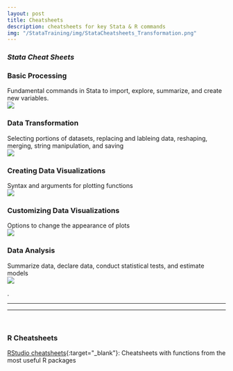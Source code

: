 ```yaml
---
layout: post
title: Cheatsheets
description: cheatsheets for key Stata & R commands
img: "/StataTraining/img/StataCheatsheets_Transformation.png"
---
```

### _Stata Cheat Sheets_
  


### Basic Processing
<div class="col three caption">
	Fundamental commands in Stata to import, explore, summarize, and create new variables.
</div> 

<div>
	<a href="/StataTraining/pdf/StataCheatsheet_processing.pdf" target = "_blank">
		<img class="col three" src="/StataTraining/img/StataCheatsheets_Processing.png"/>  
	</a>
</div>

      


### Data Transformation
<div class="col three caption">
	Selecting portions of datasets, replacing and lableing data, reshaping, merging, string manipulation, and saving
</div>

<div>
	<a href="/StataTraining/pdf/StataCheatsheet_transformation.pdf" target = "_blank">
		<img class="col three" src="/StataTraining/img/StataCheatsheets_Transformation.png"/>  
	</a>
</div>



### Creating Data Visualizations
<div class="col three caption">
	Syntax and arguments for plotting functions
</div>

<div>
	<a href="/StataTraining/pdf/StataCheatsheet_visualization1.pdf" target = "_blank">
		<img class="col three" src="/StataTraining/img/StataCheatsheets_visualization1.png"/>  
	</a>
</div>




### Customizing Data Visualizations
<div class="col three caption">
	Options to change the appearance of plots 
</div>


<div>
	<a href="/StataTraining/pdf/StataCheatsheet_visualization2.pdf" target = "_blank">
		<img class="col three" src="/StataTraining/img/StataCheatsheets_visualization2.png"/>  
	</a>
</div>


### Data Analysis 
<div class="col three caption">
	Summarize data, declare data, conduct statistical tests, and estimate models
</div>

<div>
	<a href="/StataTraining/pdf/StataCheatSheet_Analysis.pdf" target = "_blank">
		<img class="col three" src="/StataTraining/img/StataCheatSheet_analysis.png"/>  
	</a>
</div>



.
<hr>
<hr>
<br> 

### R Cheatsheets
[RStudio cheatsheets](https://www.rstudio.com/resources/cheatsheets/){:target="_blank"}: Cheatsheets with functions from the most useful R packages
